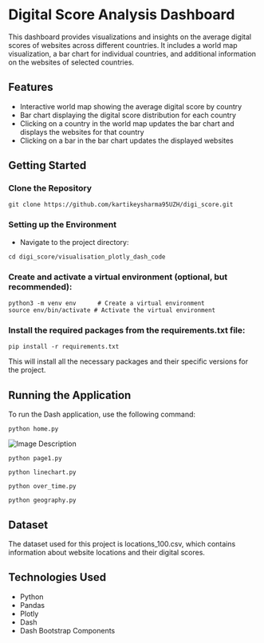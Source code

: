 # Digital Score Analysis Dashboard

This dashboard provides visualizations and insights on the average digital scores of websites across different countries. It includes a world map visualization, a bar chart for individual countries, and additional information on the websites of selected countries.

## Features

- Interactive world map showing the average digital score by country
- Bar chart displaying the digital score distribution for each country
- Clicking on a country in the world map updates the bar chart and displays the websites for that country
- Clicking on a bar in the bar chart updates the displayed websites

## Getting Started

### Clone the Repository


```shell
git clone https://github.com/kartikeysharma95UZH/digi_score.git
```

### Setting up the Environment

- Navigate to the project directory:
```shell
cd digi_score/visualisation_plotly_dash_code
```

### Create and activate a virtual environment (optional, but recommended):

```shell
python3 -m venv env      # Create a virtual environment
source env/bin/activate # Activate the virtual environment
```

### Install the required packages from the requirements.txt file:

```shell
pip install -r requirements.txt
```
This will install all the necessary packages and their specific versions for the project.

## Running the Application

To run the Dash application, use the following command:

```shell
python home.py
```
![Image Description](/Users/kartikeysharma/github_repositories/digi_score/home.png)


```shell
python page1.py
```

```shell
python linechart.py
```

```shell
python over_time.py
```

```shell
python geography.py
```

## Dataset


The dataset used for this project is locations_100.csv, which contains information about website locations and their digital scores.

## Technologies Used


- Python
- Pandas
- Plotly
- Dash
- Dash Bootstrap Components

